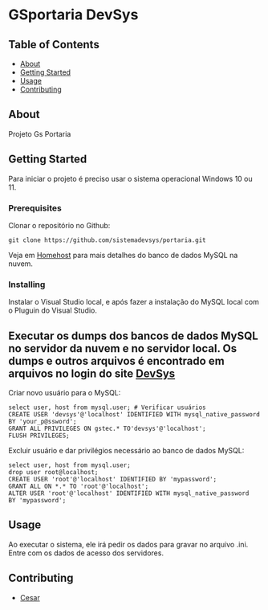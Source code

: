 # GSportaria DevSys

## Table of Contents

- [About](#about)
- [Getting Started](#getting_started)
- [Usage](#usage)
- [Contributing](#CONTRIBUTING)

## About <a name = "about"></a>

Projeto Gs Portaria

## Getting Started <a name = "getting_started"></a>


Para iniciar o projeto é preciso usar o sistema operacional Windows 10 ou 11.

### Prerequisites

Clonar o repositório no Github:

```
git clone https://github.com/sistemadevsys/portaria.git
```

Veja em [Homehost](https://homehost.com.br) para mais detalhes do banco de dados MySQL na nuvem.

### Installing

Instalar o Visual Studio local, e após fazer a instalação do MySQL local com o Pluguin do Visual Studio.

Executar os dumps dos bancos de dados MySQL no servidor da nuvem e no servidor local.
Os dumps e outros arquivos é encontrado em arquivos no login do site [DevSys](https://devsys.com.br)
 ----- 
Criar novo usuário para o MySQL:
```
select user, host from mysql.user; # Verificar usuários
CREATE USER 'devsys'@'localhost' IDENTIFIED WITH mysql_native_password BY 'your_p@ssword';
GRANT ALL PRIVILEGES ON gstec.* TO'devsys'@'localhost';
FLUSH PRIVILEGES;
```
Excluir usuário e dar privilégios necessário ao banco de dados MySQL:
```
select user, host from mysql.user;
drop user root@localhost;
CREATE USER 'root'@'localhost' IDENTIFIED BY 'mypassword';
GRANT ALL ON *.* TO 'root'@'localhost';
ALTER USER 'root'@'localhost' IDENTIFIED WITH mysql_native_password
BY 'mypassword';
```

## Usage <a name = "usage"></a>

Ao executar o sistema, ele irá pedir os dados para gravar no arquivo .ini. Entre com os dados de acesso dos servidores.

## Contributing <a name = "CONTRIBUTING"></a>
- [Cesar](https://CesarAugusto88.github.io)